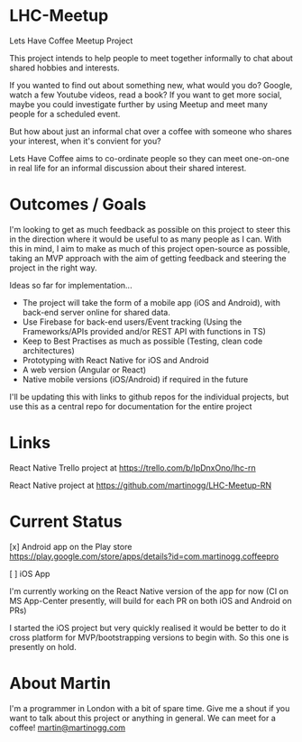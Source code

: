 # LHC-Meetup
Lets Have Coffee Meetup Project

This project intends to help people to meet together informally to chat about shared hobbies and interests.

If you wanted to find out about something new, what would you do? Google, watch a few Youtube videos, read a book?
If you want to get more social, maybe you could investigate further by using Meetup and meet many people for a scheduled event.

But how about just an informal chat over a coffee with someone who shares your interest, when it's convient for you?

Lets Have Coffee aims to co-ordinate people so they can meet one-on-one in real life for an informal discussion about their shared interest.

# Outcomes / Goals

I'm looking to get as much feedback as possible on this project to steer this in the direction where it would be useful to as many people as I can. With this in mind, I aim to make as much of this project open-source as possible, taking an MVP approach with the aim of getting feedback and steering the project in the right way.

Ideas so far for implementation...

- The project will take the form of a mobile app (iOS and Android), with back-end server online for shared data. 
- Use Firebase for back-end users/Event tracking (Using the Frameworks/APIs provided and/or REST API with functions in TS)
- Keep to Best Practises as much as possible (Testing, clean code architectures)
- Prototyping with React Native for iOS and Android
- A web version (Angular or React)
- Native mobile versions (iOS/Android) if required in the future

I'll be updating this with links to github repos for the individual projects, but use this as a central repo for documentation for the entire project

# Links

React Native Trello project at https://trello.com/b/IpDnxOno/lhc-rn

React Native project at https://github.com/martinogg/LHC-Meetup-RN


# Current Status

[x] Android app on the Play store https://play.google.com/store/apps/details?id=com.martinogg.coffeepro

[ ] iOS App

I'm currently working on the React Native version of the app for now (CI on MS App-Center presently, will build for each PR on both iOS and Android on PRs) 

I started the iOS project but very quickly realised it would be better to do it cross platform for MVP/bootstrapping versions to begin with. So this one is presently on hold.

# About Martin 

I'm a programmer in London with a bit of spare time. Give me a shout if you want to talk about this project or anything in general. We can meet for a coffee! martin@martinogg.com
